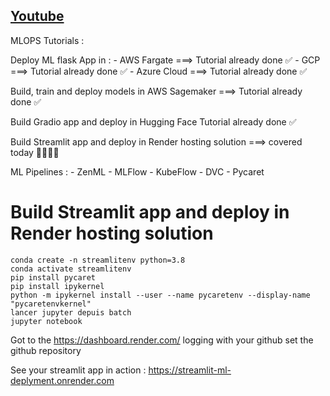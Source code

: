 ## [Youtube](https://www.youtube.com/watch?v=wzPlSNwhXBs)

MLOPS Tutorials :


Deploy ML flask App in : 
	- AWS Fargate ===>  Tutorial already done ✅
	- GCP ===> Tutorial already done ✅
	- Azure Cloud ===> Tutorial already done ✅


Build, train and deploy models in AWS Sagemaker ===> Tutorial already done ✅

Build Gradio app and deploy in Hugging Face Tutorial already done ✅



Build Streamlit app and deploy in Render hosting solution ===> covered today 🏃🏃🏃🏃


ML Pipelines :
	- ZenML
	- MLFlow
	- KubeFlow
	- DVC
	- Pycaret




# Build Streamlit app and deploy in Render hosting solution

	conda create -n streamlitenv python=3.8
	conda activate streamlitenv
	pip install pycaret
	pip install ipykernel
	python -m ipykernel install --user --name pycaretenv --display-name "pycaretenvkernel"
	lancer jupyter depuis batch
	jupyter notebook

Got to the https://dashboard.render.com/
logging with your github
set the github repository

See your streamlit app in action : https://streamlit-ml-deplyment.onrender.com
